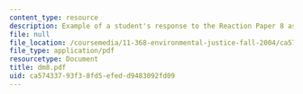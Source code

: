 ```yaml
---
content_type: resource
description: Example of a student's response to the Reaction Paper 8 assignment.
file: null
file_location: /coursemedia/11-368-environmental-justice-fall-2004/ca57433793f38fd5efedd9483092fd09_dm8.pdf
file_type: application/pdf
resourcetype: Document
title: dm8.pdf
uid: ca574337-93f3-8fd5-efed-d9483092fd09
---
```

